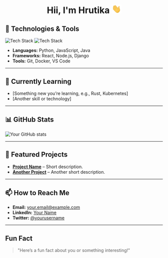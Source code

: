 <h1 align="center" > Hii, I'm Hrutika <img src="https://raw.githubusercontent.com/ABSphreak/ABSphreak/master/gifs/Hi.gif" width="30px"> </h1>
<p>
  
</p>

## 🔧 Technologies & Tools

![Tech Stack](https://img.shields.io/badge/YourTech-YourColor?style=for-the-badge&logo=YourLogo&logoColor=white)
![Tech Stack](https://img.shields.io/badge/AnotherTech-AnotherColor?style=for-the-badge&logo=AnotherLogo&logoColor=white)

- **Languages:** Python, JavaScript, Java
- **Frameworks:** React, Node.js, Django
- **Tools:** Git, Docker, VS Code

---

## 🌱 Currently Learning

- [Something new you’re learning, e.g., Rust, Kubernetes]
- [Another skill or technology]

---

## 📊 GitHub Stats

![Your GitHub stats](https://github-readme-stats.vercel.app/api?username=YOUR_USERNAME&show_icons=true&theme=radical)

---

## 🚀 Featured Projects

- **[Project Name](https://github.com/yourusername/project-repo)** – Short description.
- **[Another Project](https://github.com/yourusername/another-repo)** – Another short description.

---

## 📫 How to Reach Me

- **Email:** your.email@example.com
- **LinkedIn:** [Your Name](https://linkedin.com/in/yourusername)
- **Twitter:** [@yourusername](https://twitter.com/yourusername)

---

## Fun Fact

> "Here’s a fun fact about you or something interesting!"

